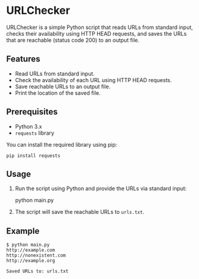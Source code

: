 URLChecker
==========

URLChecker is a simple Python script that reads URLs from standard input, checks their availability using HTTP HEAD requests, and saves the URLs that are reachable (status code 200) to an output file.

Features
--------
- Read URLs from standard input.
- Check the availability of each URL using HTTP HEAD requests.
- Save reachable URLs to an output file.
- Print the location of the saved file.

Prerequisites
-------------
- Python 3.x
- `requests` library

You can install the required library using pip:

    pip install requests

Usage
-----
1. Run the script using Python and provide the URLs via standard input:

    python main.py

2. The script will save the reachable URLs to `urls.txt`.

Example
-------
    $ python main.py
    http://example.com
    http://nonexistent.com
    http://example.org

    Saved URLs to: urls.txt

